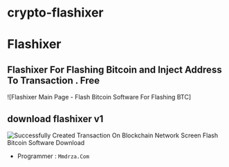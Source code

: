 # crypto-flashixer
# Flashixer

## Flashixer For Flashing Bitcoin and Inject Address To Transaction . Free

![Flashixer Main Page - Flash Bitcoin Software For Flashing BTC]

## download flashixer v1 

![Successfully Created Transaction On Blockchain Network Screen Flash Bitcoin Software Download](https://raw.githubusercontent.com/Pymmdrza/Flashixer/mainx/media/05__Successfully.jpg 'Successfully Created Transaction On Blockchain Network Screen Flash Bitcoin Software Download')


- Programmer : `Mmdrza.Com`
